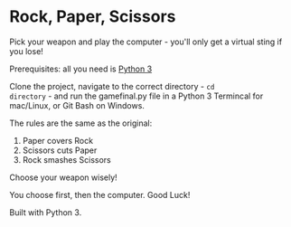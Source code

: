 # Rock, Paper, Scissors

Pick your weapon and play the computer - you'll only get a virtual sting if you lose!

Prerequisites: all you need is [Python 3](https://www.python.org/download/releases/3.0)

Clone the project, navigate to the correct directory - <code>cd directory</code> - and run the gamefinal.py file in a Python 3 Termincal for mac/Linux, or Git Bash on Windows.

The rules are the same as the original:
1. Paper covers Rock
2. Scissors cuts Paper
3. Rock smashes Scissors

Choose your weapon wisely!

You choose first, then the computer. Good Luck!

Built with Python 3.
